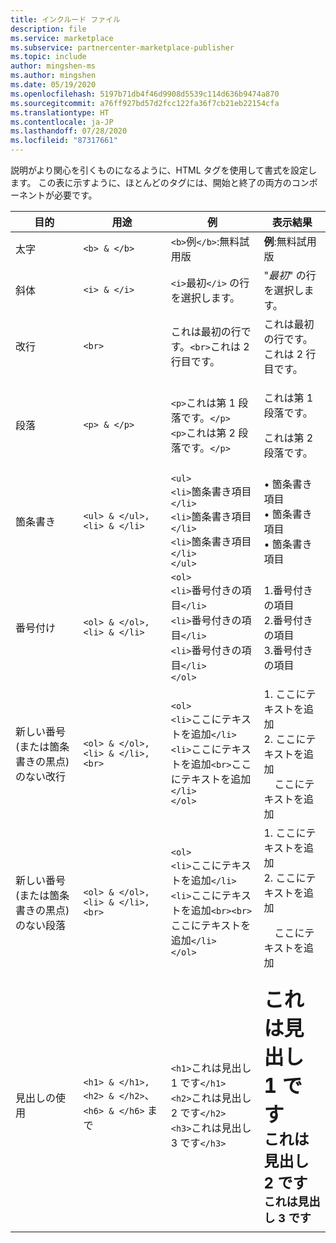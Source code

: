 ```yaml
---
title: インクルード ファイル
description: file
ms.service: marketplace
ms.subservice: partnercenter-marketplace-publisher
ms.topic: include
author: mingshen-ms
ms.author: mingshen
ms.date: 05/19/2020
ms.openlocfilehash: 5197b71db4f46d9908d5539c114d636b9474a870
ms.sourcegitcommit: a76ff927bd57d2fcc122fa36f7cb21eb22154cfa
ms.translationtype: HT
ms.contentlocale: ja-JP
ms.lasthandoff: 07/28/2020
ms.locfileid: "87317661"
---
```

説明がより関心を引くものになるように、HTML タグを使用して書式を設定します。 この表に示すように、ほとんどのタグには、開始と終了の両方のコンポーネントが必要です。

|   目的  |  用途  |  例  |  表示結果   |
| --- | --- | --- | --- |
|   太字  |  `<b> & </b>`  |  `<b>`例`</b>`:無料試用版  |  **例**:無料試用版   |
|   斜体  |  `<i> & </i>`  |  `<i>`最初`</i>` の行を選択します。  |  "*最初*" の行を選択します。   |
|   改行  |  `<br>`  |  これは最初の行です。`<br>`これは 2 行目です。  |  これは最初の行です。<br>これは 2 行目です。  |
|  段落  |  `<p> & </p>`  |  `<p>`これは第 1 段落です。`</p>`<br>`<p>`これは第 2 段落です。`</p>`   |   <p>これは第 1 段落です。</p><p>これは第 2 段落です。</p>   |
|   箇条書き  |  `<ul> & </ul>, <li> & </li>`  |  `<ul>`<br>`<li>`箇条書き項目`</li>`<br>`<li>`箇条書き項目`</li>`<br>`<li>`箇条書き項目`</li>`<br>`</ul>`  |  • 箇条書き項目<br>• 箇条書き項目<br>• 箇条書き項目   |
|   番号付け  |  `<ol> & </ol>, <li> & </li>`  |  `<ol>`<br>`<li>`番号付きの項目`</li>`<br>`<li>`番号付きの項目`</li>`<br>`<li>`番号付きの項目`</li>`<br>`</ol>`   |   1.番号付きの項目<br>2.番号付きの項目<br>3.番号付きの項目   |
|   新しい番号 (または箇条書きの黒点) のない改行  |  `<ol> & </ol>, <li> & </li>, <br>`  |  `<ol>`<br>`<li>`ここにテキストを追加`</li>`<br>`<li>`ここにテキストを追加`<br>`ここにテキストを追加`</li>`<br>`</ol>`  |  1. ここにテキストを追加<br>2. ここにテキストを追加<br>&nbsp;&nbsp;&nbsp;&nbsp;ここにテキストを追加   |
|   新しい番号 (または箇条書きの黒点) のない段落  |  `<ol> & </ol>, <li> & </li>, <br>`  |  `<ol>`<br>`<li>`ここにテキストを追加`</li>`<br>`<li>`ここにテキストを追加`<br><br>`ここにテキストを追加`</li>`<br>`</ol>`  |  1. ここにテキストを追加<br>2. ここにテキストを追加<p>&nbsp;&nbsp;&nbsp;&nbsp;ここにテキストを追加   |
|   見出しの使用  |  `<h1> & </h1>, <h2> & </h2>`、`<h6> & </h6>` まで  |  `<h1>`これは見出し 1 です`</h1>`<br>`<h2>`これは見出し 2 です`</h2>`<br>`<h3>`これは見出し 3 です`</h3>`  |  **<font size="+3">これは見出し 1 です</font>**<br>**<font size="+2">これは見出し 2 です</font>**<br>**<font size="+1">これは見出し 3 です</font>**  |
| | | |
